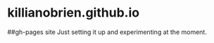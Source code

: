killianobrien.github.io
=======================

##gh-pages site
Just setting it up and experimenting at the moment.
